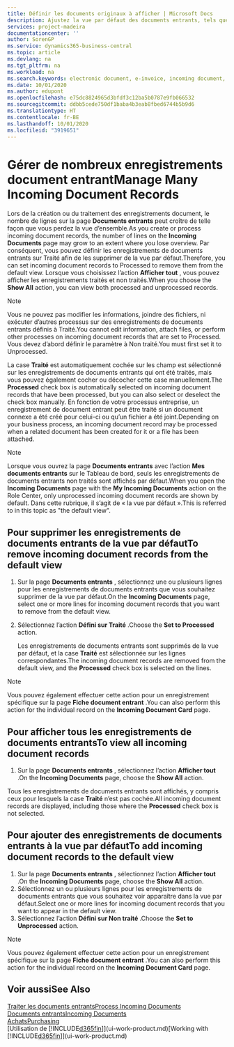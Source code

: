 ```yaml
---
title: Définir les documents originaux à afficher | Microsoft Docs
description: Ajustez la vue par défaut des documents entrants, tels que des factures électroniques, afin d’améliorer votre vue d’ensemble des enregistrements traités et non-traités.
services: project-madeira
documentationcenter: ''
author: SorenGP
ms.service: dynamics365-business-central
ms.topic: article
ms.devlang: na
ms.tgt_pltfrm: na
ms.workload: na
ms.search.keywords: electronic document, e-invoice, incoming document, OCR, ecommerce, document exchange, import invoice
ms.date: 10/01/2020
ms.author: edupont
ms.openlocfilehash: e75dc8824965d3bfdf3c12ba5b0787e9fb066532
ms.sourcegitcommit: ddbb5cede750df1baba4b3eab8fbed6744b5b9d6
ms.translationtype: HT
ms.contentlocale: fr-BE
ms.lasthandoff: 10/01/2020
ms.locfileid: "3919651"
---
```

# <a name="manage-many-incoming-document-records"></a><span data-ttu-id="0ebe6-103">Gérer de nombreux enregistrements document entrant</span><span class="sxs-lookup"><span data-stu-id="0ebe6-103">Manage Many Incoming Document Records</span></span>
<span data-ttu-id="0ebe6-104">Lors de la création ou du traitement des enregistrements document, le nombre de lignes sur la page **Documents entrants** peut croître de telle façon que vous perdez la vue d’ensemble.</span><span class="sxs-lookup"><span data-stu-id="0ebe6-104">As you create or process incoming document records, the number of lines on the **Incoming Documents** page may grow to an extent where you lose overview.</span></span> <span data-ttu-id="0ebe6-105">Par conséquent, vous pouvez définir les enregistrements de documents entrants sur Traité afin de les supprimer de la vue par défaut.</span><span class="sxs-lookup"><span data-stu-id="0ebe6-105">Therefore, you can set incoming document records to Processed to remove them from the default view.</span></span> <span data-ttu-id="0ebe6-106">Lorsque vous choisissez l’action **Afficher tout** , vous pouvez afficher les enregistrements traités et non traités.</span><span class="sxs-lookup"><span data-stu-id="0ebe6-106">When you choose the **Show All** action, you can view both processed and unprocessed records.</span></span>

> [!NOTE]  
>   <span data-ttu-id="0ebe6-107">Vous ne pouvez pas modifier les informations, joindre des fichiers, ni exécuter d’autres processus sur des enregistrements de documents entrants définis à Traité.</span><span class="sxs-lookup"><span data-stu-id="0ebe6-107">You cannot edit information, attach files, or perform other processes on incoming document records that are set to Processed.</span></span> <span data-ttu-id="0ebe6-108">Vous devez d’abord définir le paramètre à Non traité.</span><span class="sxs-lookup"><span data-stu-id="0ebe6-108">You must first set it to Unprocessed.</span></span>

<span data-ttu-id="0ebe6-109">La case **Traité** est automatiquement cochée sur les champ est sélectionné sur les enregistrements de documents entrants qui ont été traités, mais vous pouvez également cocher ou décocher cette case manuellement.</span><span class="sxs-lookup"><span data-stu-id="0ebe6-109">The **Processed** check box is automatically selected on incoming document records that have been processed, but you can also select or deselect the check box manually.</span></span> <span data-ttu-id="0ebe6-110">En fonction de votre processus entreprise, un enregistrement de document entrant peut être traité si un document connexe a été créé pour celui-ci ou qu’un fichier a été joint.</span><span class="sxs-lookup"><span data-stu-id="0ebe6-110">Depending on your business process, an incoming document record may be processed when a related document has been created for it or a file has been attached.</span></span>

> [!NOTE]  
>   <span data-ttu-id="0ebe6-111">Lorsque vous ouvrez la page **Documents entrants** avec l’action **Mes documents entrants** sur le Tableau de bord, seuls les enregistrements de documents entrants non traités sont affichés par défaut.</span><span class="sxs-lookup"><span data-stu-id="0ebe6-111">When you open the **Incoming Documents** page with the **My Incoming Documents** action on the Role Center, only unprocessed incoming document records are shown by default.</span></span> <span data-ttu-id="0ebe6-112">Dans cette rubrique, il s’agit de « la vue par défaut ».</span><span class="sxs-lookup"><span data-stu-id="0ebe6-112">This is referred to in this topic as "the default view".</span></span>

## <a name="to-remove-incoming-document-records-from-the-default-view"></a><span data-ttu-id="0ebe6-113">Pour supprimer les enregistrements de documents entrants de la vue par défaut</span><span class="sxs-lookup"><span data-stu-id="0ebe6-113">To remove incoming document records from the default view</span></span>
1. <span data-ttu-id="0ebe6-114">Sur la page **Documents entrants** , sélectionnez une ou plusieurs lignes pour les enregistrements de documents entrants que vous souhaitez supprimer de la vue par défaut.</span><span class="sxs-lookup"><span data-stu-id="0ebe6-114">On the **Incoming Documents** page, select one or more lines for incoming document records that you want to remove from the default view.</span></span>
2. <span data-ttu-id="0ebe6-115">Sélectionnez l’action **Défini sur Traité** .</span><span class="sxs-lookup"><span data-stu-id="0ebe6-115">Choose the **Set to Processed** action.</span></span>

    <span data-ttu-id="0ebe6-116">Les enregistrements de documents entrants sont supprimés de la vue par défaut, et la case **Traité** est sélectionnée sur les lignes correspondantes.</span><span class="sxs-lookup"><span data-stu-id="0ebe6-116">The incoming document records are removed from the default view, and the **Processed** check box is selected on the lines.</span></span>

> [!NOTE]  
>   <span data-ttu-id="0ebe6-117">Vous pouvez également effectuer cette action pour un enregistrement spécifique sur la page **Fiche document entrant** .</span><span class="sxs-lookup"><span data-stu-id="0ebe6-117">You can also perform this action for the individual record on the **Incoming Document Card** page.</span></span>

## <a name="to-view-all-incoming-document-records"></a><span data-ttu-id="0ebe6-118">Pour afficher tous les enregistrements de documents entrants</span><span class="sxs-lookup"><span data-stu-id="0ebe6-118">To view all incoming document records</span></span>
1. <span data-ttu-id="0ebe6-119">Sur la page **Documents entrants** , sélectionnez l’action **Afficher tout** .</span><span class="sxs-lookup"><span data-stu-id="0ebe6-119">On the **Incoming Documents** page, choose the **Show All** action.</span></span>

<span data-ttu-id="0ebe6-120">Tous les enregistrements de documents entrants sont affichés, y compris ceux pour lesquels la case **Traité** n’est pas cochée.</span><span class="sxs-lookup"><span data-stu-id="0ebe6-120">All incoming document records are displayed, including those where the **Processed** check box is not selected.</span></span>

## <a name="to-add-incoming-document-records-to-the-default-view"></a><span data-ttu-id="0ebe6-121">Pour ajouter des enregistrements de documents entrants à la vue par défaut</span><span class="sxs-lookup"><span data-stu-id="0ebe6-121">To add incoming document records to the default view</span></span>
1. <span data-ttu-id="0ebe6-122">Sur la page **Documents entrants** , sélectionnez l’action **Afficher tout** .</span><span class="sxs-lookup"><span data-stu-id="0ebe6-122">On the **Incoming Documents** page, choose the **Show All** action.</span></span>
2. <span data-ttu-id="0ebe6-123">Sélectionnez un ou plusieurs lignes pour les enregistrements de documents entrants que vous souhaitez voir apparaître dans la vue par défaut.</span><span class="sxs-lookup"><span data-stu-id="0ebe6-123">Select one or more lines for incoming document records that you want to appear in the default view.</span></span>
3. <span data-ttu-id="0ebe6-124">Sélectionnez l’action **Défini sur Non traité** .</span><span class="sxs-lookup"><span data-stu-id="0ebe6-124">Choose the **Set to Unprocessed** action.</span></span>  

> [!NOTE]  
>   <span data-ttu-id="0ebe6-125">Vous pouvez également effectuer cette action pour un enregistrement spécifique sur la page **Fiche document entrant** .</span><span class="sxs-lookup"><span data-stu-id="0ebe6-125">You can also perform this action for the individual record on the **Incoming Document Card** page.</span></span>

## <a name="see-also"></a><span data-ttu-id="0ebe6-126">Voir aussi</span><span class="sxs-lookup"><span data-stu-id="0ebe6-126">See Also</span></span>
[<span data-ttu-id="0ebe6-127">Traiter les documents entrants</span><span class="sxs-lookup"><span data-stu-id="0ebe6-127">Process Incoming Documents</span></span>](across-process-income-documents.md)  
[<span data-ttu-id="0ebe6-128">Documents entrants</span><span class="sxs-lookup"><span data-stu-id="0ebe6-128">Incoming Documents</span></span>](across-income-documents.md)  
[<span data-ttu-id="0ebe6-129">Achats</span><span class="sxs-lookup"><span data-stu-id="0ebe6-129">Purchasing</span></span>](purchasing-manage-purchasing.md)  
<span data-ttu-id="0ebe6-130">[Utilisation de [!INCLUDE[d365fin](includes/d365fin_md.md)]](ui-work-product.md)</span><span class="sxs-lookup"><span data-stu-id="0ebe6-130">[Working with [!INCLUDE[d365fin](includes/d365fin_md.md)]](ui-work-product.md)</span></span>
